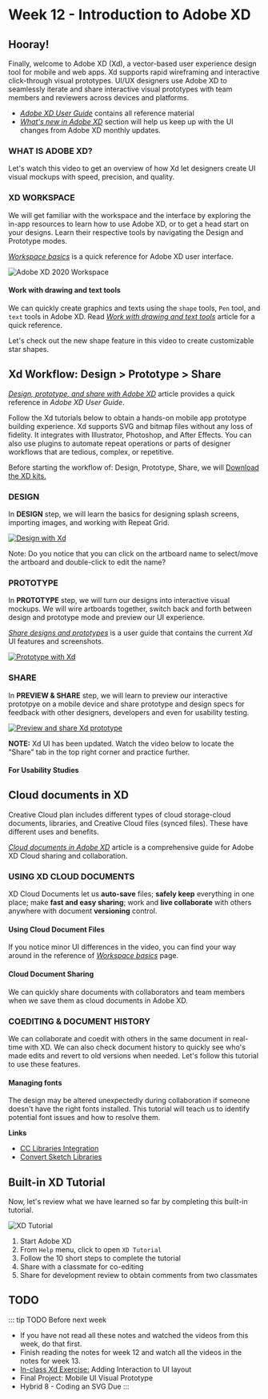 # Week 12 - Introduction to Adobe XD

## Hooray! 

Finally, welcome to Adobe XD (Xd), a vector-based user experience design tool for mobile and web apps. Xd supports rapid wireframing and interactive click-through visual prototypes. UI/UX designers use Adobe XD to seamlessly iterate and share interactive visual prototypes with team members and reviewers across devices and platforms.  

- [*Adobe XD User Guide*](https://helpx.adobe.com/ca/xd/user-guide.html) contains all reference material 
- [*What's new in Adobe XD*](https://helpx.adobe.com/ca/xd/help/whats-new.html) section will help us keep up with the UI changes from Adobe XD monthly updates. 

### WHAT IS ADOBE XD?

Let's watch this video to get an overview of how Xd let designers create UI visual mockups with speed, precision, and quality. 

<YouTube
  title="Adobe XD Explore the User Interface 2020"
  url="https://www.youtube.com/embed/-hV9kKY5a94"
/>

### XD WORKSPACE

We will get familiar with the workspace and the interface by exploring the in-app resources to learn how to use Adobe XD, or to get a head start on your designs. Learn their respective tools by navigating the Design and Prototype modes.

[*Workspace basics*](https://helpx.adobe.com/ca/xd/help/workspace-basics.html) is a quick reference for Adobe XD user interface. 

![Adobe XD 2020 Workspace](./XDmacWorkspace.png)


#### Work with drawing and text tools

We can quickly create graphics and texts using the `shape` tools, `Pen` tool, and `text` tools in Adobe XD. Read [*Work with drawing and text tools*](https://helpx.adobe.com/ca/xd/help/drawing-text-tools.html) article for a quick reference.

Let's check out the new shape feature in this video to create customizable star shapes. 

<YouTube
  title="Star Ratio (Jan-2020)"
  url="https://www.youtube.com/embed/RYWiPfNSWkg"
/>


## Xd Workflow: Design > Prototype > Share

[*Design, prototype, and share with Adobe XD*](https://helpx.adobe.com/ca/xd/help/adobe-xd-overview.html) article provides a quick reference in *Adobe XD User Guide*.

Follow the Xd tutorials below to obtain a hands-on mobile app prototype building experience. Xd supports SVG and bitmap files without any loss of fidelity. It integrates with Illustrator, Photoshop, and After Effects. You can also use plugins to automate repeat operations or parts of designer workflows that are tedious, complex, or repetitive. 

Before starting the workflow of: Design, Prototype, Share, we will [Download the XD kits.](https://download.adobe.com/pub/adobe/xd/Wires.zip?promoid=VG52KLJG&mv=other) 

### DESIGN

In **DESIGN** step, we will learn the basics for designing splash screens, importing images, and working with Repeat Grid. 

<a href="https://helpx.adobe.com/ca/xd/how-to/make-prototype.html#step_2___design" target=”_blank”>![Design with Xd](./XDdesign.png)</a>

Note: Do you notice that you can click on the artboard name to select/move the artboard and double-click to edit the name? 

### PROTOTYPE

In **PROTOTYPE** step, we will turn our designs into interactive visual mockups. We will wire artboards together, switch back and forth between design and prototype mode and preview our UI experience.

[*Share designs and prototypes*](https://helpx.adobe.com/ca/xd/help/share-designs-prototypes.html) is a user guide that contains the current *Xd* UI features and screenshots. 

<a href="https://helpx.adobe.com/ca/xd/how-to/make-prototype.html#step_3___prototype" target=”_blank”>![Prototype with Xd](./XDprototype.png)</a>

### SHARE 

In **PREVIEW & SHARE** step, we will learn to preview our interactive prototpye on a mobile device and share prototype and design specs for feedback with other designers, developers and even for usability testing. 

<a href="https://helpx.adobe.com/ca/xd/how-to/make-prototype.html#step_4___share_and_preview" target=”_blank”>![Preview and share Xd prototype](./XDshare.png)</a>

**NOTE:** Xd UI has been updated. Watch the video below to locate the "Share" tab in the top right corner and practice further.

<YouTube
  title="Share Mode – Adobe XD November Release 2019"
  url="https://www.youtube.com/embed/3vj03O641GA"
/>

#### For Usability Studies

<YouTube
  title="Adobe XD for Usability Studies"
  url="https://www.youtube.com/embed/swKI-M-RViQ"
/>


## Cloud documents in XD

Creative Cloud plan includes different types of cloud storage-cloud documents, libraries, and Creative Cloud files (synced files). These have different uses and benefits.

[*Cloud documents in Adobe XD*](https://helpx.adobe.com/xd/help/cloud-documents.html) article is a comprehensive guide for Adobe XD Cloud sharing and collaboration. 

### USING XD CLOUD DOCUMENTS
XD Cloud Documents let us **auto-save** files; **safely keep** everything in one place; make **fast and easy sharing**; work and **live collaborate** with others anywhere with document **versioning** control. 

#### Using Cloud Document Files

If you notice minor UI differences in the video, you can find your way around in the reference of [*Workspace basics*](https://helpx.adobe.com/ca/xd/help/workspace-basics.html) page. 

<YouTube
  title="Adobe XD December 2018 Update: Cloud Document Files"
  url="https://www.youtube.com/embed/H_TmuOJmdkI"
/>

#### Cloud Document Sharing

We can quickly share documents with collaborators and team members when we save them as cloud documents in Adobe XD.

<YouTube
  title="Adobe XD December 2018 Release: Cloud Document Sharing"
  url="https://www.youtube.com/embed/qICToKxlxAc"
/>

### COEDITING & DOCUMENT HISTORY  

We can collaborate and coedit with others in the same document in real-time with XD. We can also check document history to quickly see who's made edits and revert to old versions when needed. Let's follow this tutorial to use these features.  

<YouTube
  title="Coediting & Document History – Adobe XD November Release 2019"
  url="https://www.youtube.com/embed/XDFE5DH2Z5E"
/>

#### Managing fonts

The design may be altered unexpectedly during collaboration if someone doesn't have the right fonts installed. This tutorial will teach us to identify potential font issues and how to resolve them. 

<YouTube
  title="March 2019: Missing fonts will now load automatically"
  url="https://www.youtube.com/embed/QD1TVEuNNcQ"
/>


**Links**

- [CC Libraries Integration](https://youtu.be/GWuA1y79AT8)
- [Convert Sketch Libraries](https://youtu.be/DHyMngVm8CA)


## Built-in XD Tutorial

Now, let's review what we have learned so far by completing this built-in tutorial. 

![XD Tutorial](./XDbuiltin-tutorial.png)

1. Start Adobe XD
2. From `Help` menu, click to open `XD Tutorial` 
3. Follow the 10 short steps to complete the tutorial  
4. Share with a classmate for co-editing 
5. Share for development review to obtain comments from two classmates


## TODO

::: tip TODO Before next week

- If you have not read all these notes and watched the videos from this week, do that first.
- Finish reading the notes for week 12 and watch all the videos in the notes for week 13.
- [In-class Xd Exercise:](https://www.youtube.com/playlist?list=PLHjwuoik-ep1zZ_xheCvRL8KluMJMjYsV) Adding Interaction to UI layout 
- Final Project: Mobile UI Visual Prototype  
- Hybrid 8 - Coding an SVG Due
  :::